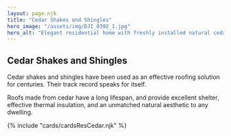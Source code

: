 ```yaml
---
layout: page.njk
title: "Cedar Shakes and Shingles"
hero_image: "/assets/img/DJI_0392_1.jpg"
hero_alt: "Elegant residential home with freshly installed natural cedar shake roofing installed by Roof Rite, in an established, wooded area. The roofline and victorian turret complement the home's arched windows, gray stucco walls, and stone chimney. Surrounded by tall trees and landscaped greenery, the cedar shakes add a warm, classic aesthetic to the property."
---
```


## Cedar Shakes and Shingles

Cedar shakes and shingles have been used as an effective roofing solution for centuries. Their track record speaks for itself.

Roofs made from cedar have a long lifespan, and provide excellent shelter, effective thermal insulation, and an unmatched natural aesthetic
to any dwelling.

<div class="breakout">
  {% include "cards/cardsResCedar.njk" %}
  <!-- Possible Gallery Here -->
</div>
